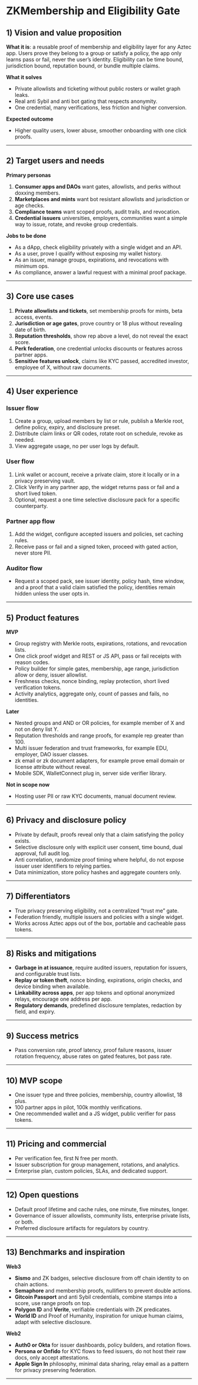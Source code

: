 # ZKMembership and Eligibility Gate

## 1) Vision and value proposition

**What it is**: a reusable proof of membership and eligibility layer for any Aztec app. Users prove they belong to a group or satisfy a policy, the app only learns pass or fail, never the user’s identity. Eligibility can be time bound, jurisdiction bound, reputation bound, or bundle multiple claims.

**What it solves**

- Private allowlists and ticketing without public rosters or wallet graph leaks.
- Real anti Sybil and anti bot gating that respects anonymity.
- One credential, many verifications, less friction and higher conversion.

**Expected outcome**

- Higher quality users, lower abuse, smoother onboarding with one click proofs.

---

## 2) Target users and needs

**Primary personas**

1. **Consumer apps and DAOs** want gates, allowlists, and perks without doxxing members.
2. **Marketplaces and mints** want bot resistant allowlists and jurisdiction or age checks.
3. **Compliance teams** want scoped proofs, audit trails, and revocation.
4. **Credential issuers** universities, employers, communities want a simple way to issue, rotate, and revoke group credentials.

**Jobs to be done**

- As a dApp, check eligibility privately with a single widget and an API.
- As a user, prove I qualify without exposing my wallet history.
- As an issuer, manage groups, expirations, and revocations with minimum ops.
- As compliance, answer a lawful request with a minimal proof package.

---

## 3) Core use cases

1. **Private allowlists and tickets**, set membership proofs for mints, beta access, events.
2. **Jurisdiction or age gates**, prove country or 18 plus without revealing date of birth.
3. **Reputation thresholds**, show rep above a level, do not reveal the exact score.
4. **Perk federation**, one credential unlocks discounts or features across partner apps.
5. **Sensitive features unlock**, claims like KYC passed, accredited investor, employee of X, without raw documents.

---

## 4) User experience

### Issuer flow

1. Create a group, upload members by list or rule, publish a Merkle root, define policy, expiry, and disclosure preset.
2. Distribute claim links or QR codes, rotate root on schedule, revoke as needed.
3. View aggregate usage, no per user logs by default.

### User flow

1. Link wallet or account, receive a private claim, store it locally or in a privacy preserving vault.
2. Click Verify in any partner app, the widget returns pass or fail and a short lived token.
3. Optional, request a one time selective disclosure pack for a specific counterparty.

### Partner app flow

1. Add the widget, configure accepted issuers and policies, set caching rules.
2. Receive pass or fail and a signed token, proceed with gated action, never store PII.

### Auditor flow

- Request a scoped pack, see issuer identity, policy hash, time window, and a proof that a valid claim satisfied the policy, identities remain hidden unless the user opts in.

---

## 5) Product features

**MVP**

- Group registry with Merkle roots, expirations, rotations, and revocation lists.
- One click proof widget and REST or JS API, pass or fail receipts with reason codes.
- Policy builder for simple gates, membership, age range, jurisdiction allow or deny, issuer allowlist.
- Freshness checks, nonce binding, replay protection, short lived verification tokens.
- Activity analytics, aggregate only, count of passes and fails, no identities.

**Later**

- Nested groups and AND or OR policies, for example member of X and not on deny list Y.
- Reputation thresholds and range proofs, for example rep greater than 100.
- Multi issuer federation and trust frameworks, for example EDU, employer, DAO issuer classes.
- zk email or zk document adapters, for example prove email domain or license attribute without reveal.
- Mobile SDK, WalletConnect plug in, server side verifier library.

**Not in scope now**

- Hosting user PII or raw KYC documents, manual document review.

---

## 6) Privacy and disclosure policy

- Private by default, proofs reveal only that a claim satisfying the policy exists.
- Selective disclosure only with explicit user consent, time bound, dual approval, full audit log.
- Anti correlation, randomize proof timing where helpful, do not expose issuer user identifiers to relying parties.
- Data minimization, store policy hashes and aggregate counters only.

---

## 7) Differentiators

- True privacy preserving eligibility, not a centralized “trust me” gate.
- Federation friendly, multiple issuers and policies with a single widget.
- Works across Aztec apps out of the box, portable and cacheable pass tokens.

---

## 8) Risks and mitigations

- **Garbage in at issuance**, require audited issuers, reputation for issuers, and configurable trust lists.
- **Replay or token theft**, nonce binding, expirations, origin checks, and device binding when available.
- **Linkability across apps**, per app tokens and optional anonymized relays, encourage one address per app.
- **Regulatory demands**, predefined disclosure templates, redaction by field, and expiry.

---

## 9) Success metrics

- Pass conversion rate, proof latency, proof failure reasons, issuer rotation frequency, abuse rates on gated features, bot pass rate.

---

## 10) MVP scope

- One issuer type and three policies, membership, country allowlist, 18 plus.
- 100 partner apps in pilot, 100k monthly verifications.
- One recommended wallet and a JS widget, public verifier for pass tokens.

---

## 11) Pricing and commercial

- Per verification fee, first N free per month.
- Issuer subscription for group management, rotations, and analytics.
- Enterprise plan, custom policies, SLAs, and dedicated support.

---

## 12) Open questions

- Default proof lifetime and cache rules, one minute, five minutes, longer.
- Governance of issuer allowlists, community lists, enterprise private lists, or both.
- Preferred disclosure artifacts for regulators by country.

---

## 13) Benchmarks and inspiration

**Web3**

- **Sismo** and ZK badges, selective disclosure from off chain identity to on chain actions.
- **Semaphore** and membership proofs, nullifiers to prevent double actions.
- **Gitcoin Passport** and anti Sybil credentials, combine stamps into a score, use range proofs on top.
- **Polygon ID** and **Verite**, verifiable credentials with ZK predicates.
- **World ID** and Proof of Humanity, inspiration for unique human claims, adapt with selective disclosure.

**Web2**

- **Auth0 or Okta** for issuer dashboards, policy builders, and rotation flows.
- **Persona or Onfido** for KYC flows to feed issuers, do not host their raw docs, only accept attestations.
- **Apple Sign In** philosophy, minimal data sharing, relay email as a pattern for privacy preserving federation.

---